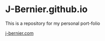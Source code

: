 # J-Bernier.github.io
This is a repository for my personal port-folio

[j-bernier.com](https://j-bernier.com)
